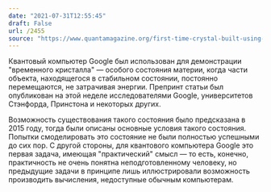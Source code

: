 ```yaml
---
date: "2021-07-31T12:55:45"
draft: False
url: /2455
source: "https://www.quantamagazine.org/first-time-crystal-built-using-googles-quantum-computer-20210730/"
---
```


Квантовый компьютер Google был использован для демонстрации "временного кристалла" — особого состояния материи, когда части объекта, находящегося в стабильном состоянии, постоянно перемещаются, не затрачивая энергии. Препринт статьи был опубликован на этой неделе исследователями Google, университетов Стэнфорда, Принстона и некоторых других. 

Возможность существования такого состояния было предсказана в 2015 году, тогда были описаны основные условия такого состояния. Попытки смоделировать это состояние не были полностью успешными до сих пор. С другой стороны, для квантового компьютера Google это первая задача, имеющая "практический" смысл — то есть, конечно, практичность не очень понятна неподготовленному человеку, но предыдущие задачи в принципе лишь иллюстрировали возможность производить вычисления, недоступные обычным компьютерам.
